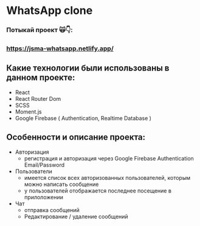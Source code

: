 # WhatsApp clone
### Потыкай проект 🙀👇:
### https://jsma-whatsapp.netlify.app/

## Какие технологии были использованы в данном проекте:
* React
* React Router Dom
* SCSS
* Moment.js
* Google Firebase ( Authentication, Realtime Database )

## Особенности и описание проекта:
* Авторизация
    - регистрация и авторизация через Google Firebase Authentication Email/Password
* Пользователи
    - имеется список всех авторизованных пользователей, которым можно написать сообщение
    - у пользователей отображается последнее посещение в прилоложении
* Чат
    - отправка сообщений
    - Редактирование / удаление сообщений
